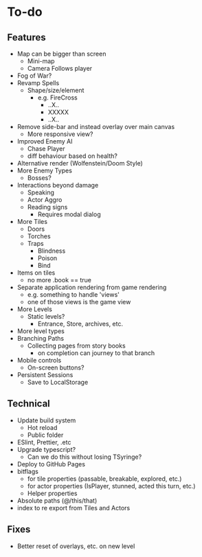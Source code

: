# To-do

## Features

- Map can be bigger than screen
  - Mini-map
  - Camera Follows player
- Fog of War?
- Revamp Spells
  - Shape/size/element
    - e.g. FireCross
      - ..X.. 
      - XXXXX
      - ..X.. 
- Remove side-bar and instead overlay over main canvas
  - More responsive view? 
- Improved Enemy AI
  -  Chase Player
  -  diff behaviour based on health?
- Alternative render (Wolfenstein/Doom Style)
- More Enemy Types
  - Bosses? 
- Interactions beyond damage
  - Speaking
  - Actor Aggro 
  - Reading signs
    - Requires modal dialog   
- More Tiles
  - Doors 
  - Torches
  - Traps
    - Blindness
    - Poison
    - Bind  
- Items on tiles
  - no more .book == true
- Separate application rendering from game rendering
  - e.g. something to handle 'views'
  - one of those views is the game view
- More Levels
  - Static levels?
    - Entrance, Store, archives, etc.
- More level types
- Branching Paths
  - Collecting pages from story books
    - on completion can journey to that branch
- Mobile controls
  - On-screen buttons? 
- Persistent Sessions
  - Save to LocalStorage   

## Technical

- Update build system
  - Hot reload
  - Public folder
- ESlint, Prettier, .etc
- Upgrade typescript? 
  - Can we do this without losing TSyringe?
- Deploy to GitHub Pages   
- bitflags 
  - for tile properties (passable, breakable, explored, etc.)
  - for actor properties (IsPlayer, stunned, acted this turn, etc.)
  - Helper properties 
- Absolute paths (@/this/that)
- index to re export from Tiles and Actors

## Fixes

- Better reset of overlays, etc. on new level
